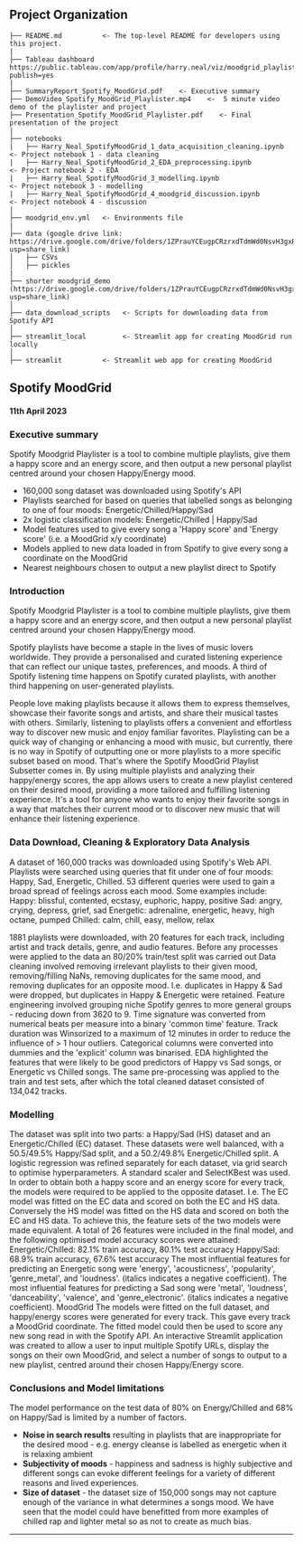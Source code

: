Project Organization
------------
    
    ├── README.md          <- The top-level README for developers using this project.
    |
    ├── Tableau dashboard https://public.tableau.com/app/profile/harry.neal/viz/moodgrid_playlister/PublicDashboard?publish=yes
    |
    ├── SummaryReport_Spotify_MoodGrid.pdf    <- Executive summary
    ├── DemoVideo_Spotify_MoodGrid_Playlister.mp4    <-  5 minute video demo of the playlister and project
    ├── Presentation_Spotify_MoodGrid_Playlister.pdf    <- Final presentation of the project
    |
    ├── notebooks
    |   ├── Harry_Neal_SpotifyMoodGrid_1_data_acquisition_cleaning.ipynb   <- Project notebook 1 - data cleaning
    |   ├── Harry_Neal_SpotifyMoodGrid_2_EDA_preprocessing.ipynb           <- Project notebook 2 - EDA
    |   ├── Harry_Neal_SpotifyMoodGrid_3_modelling.ipynb                   <- Project notebook 3 - modelling
    |   ├── Harry_Neal_SpotifyMoodGrid_4_moodgrid_discussion.ipynb         <- Project notebook 4 - discussion
    |
    ├── moodgrid_env.yml   <- Environments file
    |
    ├── data (google drive link: https://drive.google.com/drive/folders/1ZPrauYCEugpCRzrxdTdmWd0NsvH3gxRc?usp=share_link)
    │   ├── CSVs       
    │   ├── pickles        
    |
    ├── shorter moodgrid_demo (https://drive.google.com/drive/folders/1ZPrauYCEugpCRzrxdTdmWd0NsvH3gxRc?usp=share_link)       
    │   
    ├── data_download_scripts   <- Scripts for downloading data from Spotify API
    │
    ├── streamlit_local         <- Streamlit app for creating MoodGrid run locally
    │
    ├── streamlit          <- Streamlit web app for creating MoodGrid


## Spotify MoodGrid
#### 11th April 2023

### Executive summary
Spotify Moodgrid Playlister is a tool to combine multiple playlists, give them a happy score and an energy score, and then output a new personal playlist centred around your chosen Happy/Energy mood.

- 160,000 song dataset was downloaded using Spotify's API
- Playlists searched for based on queries that labelled songs as belonging to one of four moods:  Energetic/Chilled/Happy/Sad
- 2x logistic classification models:  Energetic/Chilled  |  Happy/Sad
- Model features used to give every song a 'Happy score' and 'Energy score' (i.e. a MoodGrid x/y coordinate)
- Models applied to new data loaded in from Spotify to give every song a coordinate on the MoodGrid
- Nearest neighbours chosen to output a new playlist direct to Spotify

### Introduction
Spotify Moodgrid Playlister is a tool to combine multiple playlists, give them a happy score and an energy score, and then output a new personal playlist centred around your chosen Happy/Energy mood.

Spotify playlists have become a staple in the lives of music lovers worldwide. They provide a personalised and curated listening experience that can reflect our unique tastes, preferences, and moods. A third of Spotify listening time happens on Spotify curated playlists, with another third happening on user-generated playlists.

People love making playlists because it allows them to express themselves, showcase their favorite songs and artists, and share their musical tastes with others. Similarly, listening to playlists offers a convenient and effortless way to discover new music and enjoy familiar favorites.  Playlisting can be a quick way of changing or enhancing a mood with music, but currently, there is no way in Spotify of outputting one or more playlists to a more specific subset based on mood.  That's where the Spotify MoodGrid Playlist Subsetter comes in. By using multiple playlists and analyzing their happy/energy scores, the app allows users to create a new playlist centered on their desired mood, providing a more tailored and fulfilling listening experience. It's a tool for anyone who wants to enjoy their favorite songs in a way that matches their current mood or to discover new music that will enhance their listening experience.

### Data Download, Cleaning & Exploratory Data Analysis
A dataset of 160,000 tracks was downloaded using Spotify's Web API.  Playlists were searched using queries that fit under one of four moods:  Happy, Sad, Energetic, Chilled.  53 different queries were used to gain a broad spread of feelings across each mood.  Some examples include:
Happy: blissful, contented, ecstasy, euphoric, happy, positive
Sad: angry, crying, depress, grief, sad
Energetic: adrenaline, energetic, heavy, high octane, pumped
Chilled:  calm, chill, easy, mellow, relax

1881 playlists were downloaded, with 20 features for each track, including artist and track details, genre, and audio features.
Before any processes were applied to the data an 80/20% train/test split was carried out
Data cleaning involved removing irrelevant playlists to their given mood, removing/filling NaNs, removing duplicates for the same mood, and removing duplicates for an opposite mood.  I.e. duplicates in Happy & Sad were dropped, but duplicates in Happy & Energetic were retained.
Feature engineering involved grouping niche Spotify genres to more general groups - reducing down from 3620  to 9.  Time signature was converted from numerical beats per measure into a binary 'common time' feature.  Track duration was Winsorized to a maximum of  12 minutes in order to reduce the influence of > 1 hour outliers.  Categorical columns were converted into dummies and the 'explicit' column was binarised.
EDA highlighted the features that were likely to be good predictors of Happy vs Sad songs, or Energetic vs Chilled songs.
The same pre-processing was applied to the train and test sets, after which the total cleaned dataset consisted of 134,042 tracks.

### Modelling
The dataset was split into two parts: a Happy/Sad (HS) dataset and an Energetic/Chilled (EC) dataset.
These datasets were well balanced, with a 50.5/49.5% Happy/Sad split, and a 50.2/49.8% Energetic/Chilled split.
A logistic regression was refined separately for each dataset, via grid search to optimise hyperparameters. A standard scaler and SelectKBest was used.  In order to obtain both a happy score and an energy score for every  track, the models were required to be applied to the opposite dataset.  I.e. The EC model was fitted on the EC data and scored on both the EC and HS data.  Conversely the HS model was fitted on the HS data and scored on both the EC and HS data.  To achieve this, the feature sets of the two models were made equivalent.  A total of 26 features were included in the final model, and the following optimised model accuracy scores were attained:
Energetic/Chilled: 82.1% train accuracy, 80.1% test accuracy
Happy/Sad: 68.9% train accuracy, 67.6% test accuracy
The most influential features for predicting an Energetic song were 'energy', 'acousticness', 'popularity', 'genre_metal', and 'loudness'. (italics indicates a negative coefficient).
The most influential features for predicting a Sad song were 'metal', 'loudness', 'danceability', 'valence', and 'genre_electronic'.   (italics indicates a negative coefficient).
MoodGrid
The models were fitted on the full dataset, and happy/energy scores were generated for every track.  This gave every track a MoodGrid coordinate.  The fitted model could then be used to score any new song read in with the Spotify API.  An interactive Streamlit application was created to allow a user to input multiple Spotify URLs, display the songs on their own MoodGrid, and select a number of songs to output to a new playlist, centred around their chosen Happy/Energy score.

### Conclusions and Model limitations

The model performance on the test data of 80% on Energy/Chilled and 68% on Happy/Sad is limited by a number of factors.

- **Noise in search results** resulting in playlists that are inappropriate for the desired mood - e.g. energy cleanse is labelled as energetic when it is relaxing ambient
- **Subjectivity of moods** - happiness and sadness is highly subjective and different songs can evoke different feelings for a variety of different reasons and lived experiences.
- **Size of dataset** - the dataset size of 150,000 songs may not capture enough of the variance in what determines a songs mood.  We have seen that the model could have benefitted from more examples of chilled rap and lighter metal so as not to create as much bias.
    


--------